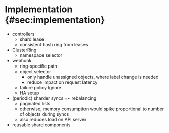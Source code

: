 # Implementation {#sec:implementation}

- controllers
  - shard lease
  - consistent hash ring from leases
- ClusterRing
  - namespace selector
- webhook
  - ring-specific path
  - object selector
    - only handle unassigned objects, where label change is needed
    - reduce impact on request latency
  - failure policy Ignore
  - HA setup
- (periodic) sharder syncs =~ rebalancing
  - paginated lists
  - otherwise, memory consumption would spike proportional to number of objects during syncs
  - also reduces load on API server
- reusable shard components
